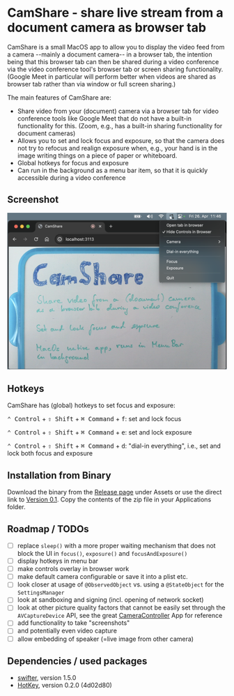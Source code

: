 #  CamShare - share live stream from a document camera as browser tab

CamShare is a small MacOS app to allow you to display the video feed from a camera --mainly a document camera-- 
in a browser tab, the intention being that this browser tab can then be shared during a video conference via 
the video conference tool's browser tab or screen sharing functionality.  (Google Meet in particular will perform
better when videos are shared as browser tab rather than via window or full screen sharing.)

The main features of CamShare are:
* Share video from your (document) camera via a browser tab for video conference tools like Google Meet
  that do not have a built-in functionality for this.  (Zoom, e.g., has a built-in sharing functionality
  for document cameras)
* Allows you to set and lock focus and exposure, so that the camera does not try to refocus and realign exposure
  when, e.g., your hand is in the image writing things on a piece of paper or whiteboard.
* Global hotkeys for focus and exposure  
* Can run in the background as a menu bar item, so that it is quickly accessible during a video conference

## Screenshot

![Screenshot of CamShare](./camshare-screenshot.png?raw=true "Screenshot")

## Hotkeys

CamShare has (global) hotkeys to set focus and exposure:

<kbd>⌃ Control</kbd> + <kbd>⇧ Shift</kbd> + <kbd>⌘ Command</kbd> + <kbd>f</kbd>: set and lock focus

<kbd>⌃ Control</kbd> + <kbd>⇧ Shift</kbd> + <kbd>⌘ Command</kbd> + <kbd>e</kbd>: set and lock exposure

<kbd>⌃ Control</kbd> + <kbd>⇧ Shift</kbd> + <kbd>⌘ Command</kbd> + <kbd>d</kbd>: "dial-in everything", 
i.e., set and lock both focus and exposure

## Installation from Binary

Download the binary from the [Release page](https://github.com/mieckert/CamShare/releases) under Assets
or use the direct link to [Version 0.1](https://github.com/mieckert/CamShare/releases/download/v0.1/CamShare.v0.1.zip).
Copy the contents of the zip file in your Applications folder.

## Roadmap / TODOs
- [ ] replace `sleep()` with a more proper waiting mechanism that does not block the UI in `focus()`,
      `exposure()` and `focusAndExposure()`
- [ ] display hotkeys in menu bar
- [ ] make controls overlay in browser work
- [ ] make default camera configurable or save it into a plist etc.
- [ ] look closer at usage of `@ObservedObject` vs. using a `@StateObject` for the `SettingsManager`
- [ ] look at sandboxing and signing (incl. opening of network socket)
- [ ] look at other picture quality factors that cannot be easily set through the `AVCaptureDevice` API,
      see the great [CameraController](https://github.com/Itaybre/CameraController) App for reference
- [ ] add functionality to take "screenshots"
- [ ] and potentially even video capture
- [ ] allow embedding of speaker (=live image from other camera)
 
## Dependencies / used packages
- [swifter](https://github.com/httpswift/swifter), version 1.5.0
- [HotKey](https://github.com/soffes/HotKey), version 0.2.0 (4d02d80)
